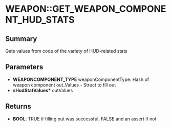 # WEAPON::GET_WEAPON_COMPONENT_HUD_STATS

## Summary
Gets values from code of the variety of HUD-related stats

## Parameters
* **WEAPONCOMPONENT_TYPE** weaponComponentType: Hash of weapon component out_Values - Struct to fill out
* **sHudStatValues\*** outValues

## Returns
* **BOOL**: TRUE if filling out was successful, FALSE and an assert if not